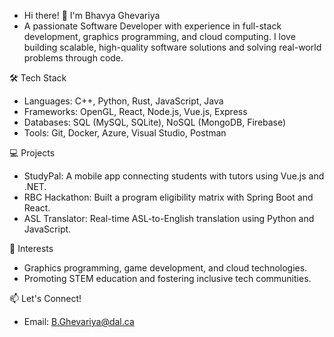 - Hi there! 👋 I'm Bhavya Ghevariya
- A passionate Software Developer with experience in full-stack development, graphics programming, and cloud computing. I love building scalable, high-quality software solutions and solving real-world problems through code.

🛠️ Tech Stack
- Languages: C++, Python, Rust, JavaScript, Java
- Frameworks: OpenGL, React, Node.js, Vue.js, Express
- Databases: SQL (MySQL, SQLite), NoSQL (MongoDB, Firebase)
- Tools: Git, Docker, Azure, Visual Studio, Postman

💻 Projects
- StudyPal: A mobile app connecting students with tutors using Vue.js and .NET.
- RBC Hackathon: Built a program eligibility matrix with Spring Boot and React.
- ASL Translator: Real-time ASL-to-English translation using Python and JavaScript.

🌱 Interests
- Graphics programming, game development, and cloud technologies.
- Promoting STEM education and fostering inclusive tech communities.

📫 Let's Connect!
- Email: B.Ghevariya@dal.ca
